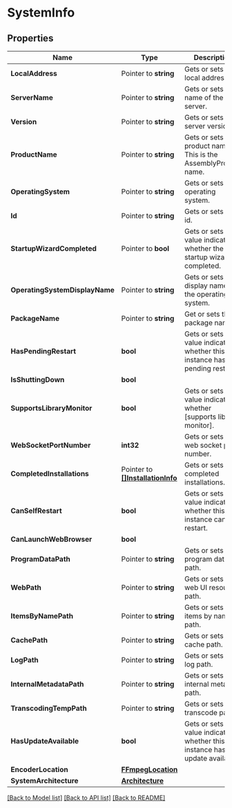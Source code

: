# SystemInfo

## Properties

Name | Type | Description | Notes
------------ | ------------- | ------------- | -------------
**LocalAddress** | Pointer to **string** | Gets or sets the local address. | [optional] 
**ServerName** | Pointer to **string** | Gets or sets the name of the server. | [optional] 
**Version** | Pointer to **string** | Gets or sets the server version. | [optional] 
**ProductName** | Pointer to **string** | Gets or sets the product name. This is the AssemblyProduct name. | [optional] 
**OperatingSystem** | Pointer to **string** | Gets or sets the operating system. | [optional] 
**Id** | Pointer to **string** | Gets or sets the id. | [optional] 
**StartupWizardCompleted** | Pointer to **bool** | Gets or sets a value indicating whether the startup wizard is completed. | [optional] 
**OperatingSystemDisplayName** | Pointer to **string** | Gets or sets the display name of the operating system. | [optional] 
**PackageName** | Pointer to **string** | Get or sets the package name. | [optional] 
**HasPendingRestart** | **bool** | Gets or sets a value indicating whether this instance has pending restart. | [optional] 
**IsShuttingDown** | **bool** |  | [optional] 
**SupportsLibraryMonitor** | **bool** | Gets or sets a value indicating whether [supports library monitor]. | [optional] 
**WebSocketPortNumber** | **int32** | Gets or sets the web socket port number. | [optional] 
**CompletedInstallations** | Pointer to [**[]InstallationInfo**](InstallationInfo.md) | Gets or sets the completed installations. | [optional] 
**CanSelfRestart** | **bool** | Gets or sets a value indicating whether this instance can self restart. | [optional] 
**CanLaunchWebBrowser** | **bool** |  | [optional] 
**ProgramDataPath** | Pointer to **string** | Gets or sets the program data path. | [optional] 
**WebPath** | Pointer to **string** | Gets or sets the web UI resources path. | [optional] 
**ItemsByNamePath** | Pointer to **string** | Gets or sets the items by name path. | [optional] 
**CachePath** | Pointer to **string** | Gets or sets the cache path. | [optional] 
**LogPath** | Pointer to **string** | Gets or sets the log path. | [optional] 
**InternalMetadataPath** | Pointer to **string** | Gets or sets the internal metadata path. | [optional] 
**TranscodingTempPath** | Pointer to **string** | Gets or sets the transcode path. | [optional] 
**HasUpdateAvailable** | **bool** | Gets or sets a value indicating whether this instance has update available. | [optional] 
**EncoderLocation** | [**FFmpegLocation**](FFmpegLocation.md) |  | [optional] 
**SystemArchitecture** | [**Architecture**](Architecture.md) |  | [optional] 

[[Back to Model list]](../README.md#documentation-for-models) [[Back to API list]](../README.md#documentation-for-api-endpoints) [[Back to README]](../README.md)


